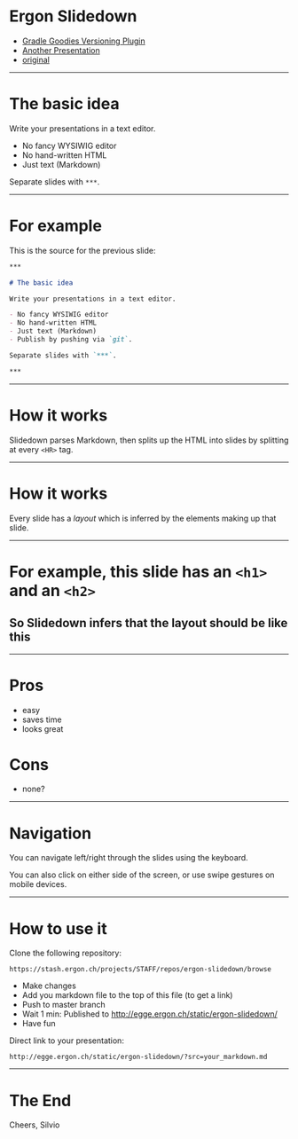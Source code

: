 # Ergon Slidedown

- [Gradle Goodies Versioning Plugin](?src=versioning_plugin.md)
- [Another Presentation](?src=sample.md)
- [original](http://danieltao.com/slidedown)

***

# The basic idea

Write your presentations in a text editor.

- No fancy WYSIWIG editor
- No hand-written HTML
- Just text (Markdown)

Separate slides with `***`.

***

# For example

This is the source for the previous slide:

```markdown
***

# The basic idea

Write your presentations in a text editor.

- No fancy WYSIWIG editor
- No hand-written HTML
- Just text (Markdown)
- Publish by pushing via `git`.

Separate slides with `***`.

***
```

***

# How it works

Slidedown parses Markdown, then splits up the HTML into slides by splitting at
every `<HR>` tag.

***

# How it works

Every slide has a *layout* which is inferred by the elements making up that
slide.

***

# For example, this slide has an `<h1>` and an `<h2>`
## So Slidedown infers that the layout should be like this

***

# Pros

- easy
- saves time
- looks great

# Cons

- none?

***

# Navigation

You can navigate left/right through the slides using the keyboard.

You can also click on either side of the screen, or use swipe gestures
on mobile devices.

***

# How to use it

Clone the following repository:

```
https://stash.ergon.ch/projects/STAFF/repos/ergon-slidedown/browse
```

- Make changes
- Add you markdown file to the top of this file (to get a link)
- Push to master branch
- Wait 1 min: Published to http://egge.ergon.ch/static/ergon-slidedown/
- Have fun

Direct link to your presentation:

```
http://egge.ergon.ch/static/ergon-slidedown/?src=your_markdown.md
```

***

# The End

Cheers, Silvio